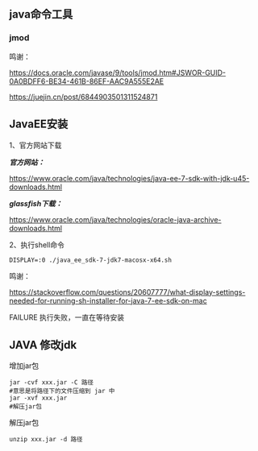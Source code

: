

## java命令工具

### jmod

鸣谢：

https://docs.oracle.com/javase/9/tools/jmod.htm#JSWOR-GUID-0A0BDFF6-BE34-461B-86EF-AAC9A555E2AE

https://juejin.cn/post/6844903501311524871



## JavaEE安装

1、官方网站下载

***官方网站：***

https://www.oracle.com/java/technologies/java-ee-7-sdk-with-jdk-u45-downloads.html

***glassfish下载：***

https://www.oracle.com/java/technologies/oracle-java-archive-downloads.html

2、执行shell命令

```shell
DISPLAY=:0 ./java_ee_sdk-7-jdk7-macosx-x64.sh 
```

鸣谢：

https://stackoverflow.com/questions/20607777/what-display-settings-needed-for-running-sh-installer-for-java-7-ee-sdk-on-mac



FAILURE 执行失败，一直在等待安装



## JAVA 修改jdk

增加jar包

```shell
jar -cvf xxx.jar -C 路径
#意思是将路径下的文件压缩到 jar 中
jar -xvf xxx.jar 
#解压jar包
```

解压jar包

```shell
unzip xxx.jar -d 路径
```


